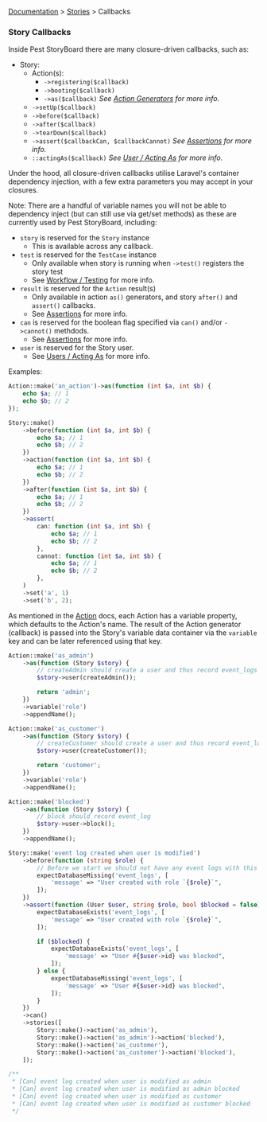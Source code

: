[Documentation](/docs/documentation.md) > [Stories](/docs/stories.md) > Callbacks

### Story Callbacks

Inside Pest StoryBoard there are many closure-driven callbacks, such as:

- Story:
    - Action(s):
        - `->registering($callback)`
        - `->booting($callback)`
        - `->as($callback)` _See [Action Generators](/docs/actions/generators.md) for more info._
    - `->setUp($callback)`
    - `->before($callback)`
    - `->after($callback)`
    - `->tearDown($callback)`
    - `->assert($callbackCan, $callbackCannot)` _See [Assertions](/docs/stories/assertions.md) for more info._
    - `::actingAs($callback)` _See [User / Acting As](/docs/stories/users-acting-as.md) for more info._

Under the hood, all closure-driven callbacks utilise Laravel's container dependency injection, with a few extra parameters you may accept in your closures.

Note: There are a handful of variable names you will not be able to dependency inject (but can still use via get/set methods) as these are currently used by Pest StoryBoard, including:

- `story` is reserved for the `Story` instance
    - This is available across any callback.
- `test` is reserved for the `TestCase` instance
    - Only available when story is running when `->test()` registers the story test
    - See [Workflow / Testing](/docs/stories/workflow-testing.md) for more info.
- `result` is reserved for the `Action` result(s)
    - Only available in action `as()` generators, and story `after()` and `assert()` callbacks.
    - See [Assertions](/docs/stories/assertions.md) for more info.
- `can` is reserved for the boolean flag specified via `can()` and/or `->cannot()` methdods.
    - See [Assertions](/docs/stories/assertions.md) for more info.
- `user` is reserved for the Story user.
    - See [Users / Acting As](/docs/stories/users-acting-as.md) for more info.

Examples:

```php
Action::make('an_action')->as(function (int $a, int $b) {
    echo $a; // 1
    echo $b; // 2
});

Story::make()
    ->before(function (int $a, int $b) {
        echo $a; // 1
        echo $b; // 2
    })
    ->action(function (int $a, int $b) {
        echo $a; // 1
        echo $b; // 2
    })
    ->after(function (int $a, int $b) {
        echo $a; // 1
        echo $b; // 2
    })
    ->assert(
        can: function (int $a, int $b) {
            echo $a; // 1
            echo $b; // 2
        },
        cannot: function (int $a, int $b) {
            echo $a; // 1
            echo $b; // 2
        },
    )
    ->set('a', 1)
    ->set('b', 2);
```

As mentioned in the [Action](/docs/actions.md) docs, each Action has a variable property, which defaults to the Action's name. The result of the Action generator (callback) is passed into the Story's variable data container via the `variable` key and can be later referenced using that key.

```php
Action::make('as_admin')
    ->as(function (Story $story) {
        // createAdmin should create a user and thus record event_logs
        $story->user(createAdmin());

        return 'admin';
    })
    ->variable('role')
    ->appendName();

Action::make('as_customer')
    ->as(function (Story $story) {
        // createCustomer should create a user and thus record event_logs
        $story->user(createCustomer());

        return 'customer';
    })
    ->variable('role')
    ->appendName();

Action::make('blocked')
    ->as(function (Story $story) {
        // block should record event_log
        $story->user->block();
    })
    ->appendName();

Story::make('event log created when user is modified')
    ->before(function (string $role) {
        // Before we start we should not have any event logs with this name
        expectDatabaseMissing('event_logs', [
            'message' => "User created with role `{$role}`",
        ]);
    })
    ->assert(function (User $user, string $role, bool $blocked = false) {
        expectDatabaseExists('event_logs', [
            'message' => "User created with role `{$role}`",
        ]);

        if ($blocked) {
            expectDatabaseExists('event_logs', [
                'message' => "User #{$user->id} was blocked",
            ]);
        } else {
            expectDatabaseMissing('event_logs', [
                'message' => "User #{$user->id} was blocked",
            ]);
        }
    })
    ->can()
    ->stories([
        Story::make()->action('as_admin'),
        Story::make()->action('as_admin')->action('blocked'),
        Story::make()->action('as_customer'),
        Story::make()->action('as_customer')->action('blocked'),
    ]);

/**
 * [Can] event log created when user is modified as admin
 * [Can] event log created when user is modified as admin blocked
 * [Can] event log created when user is modified as customer
 * [Can] event log created when user is modified as customer blocked
 */
```